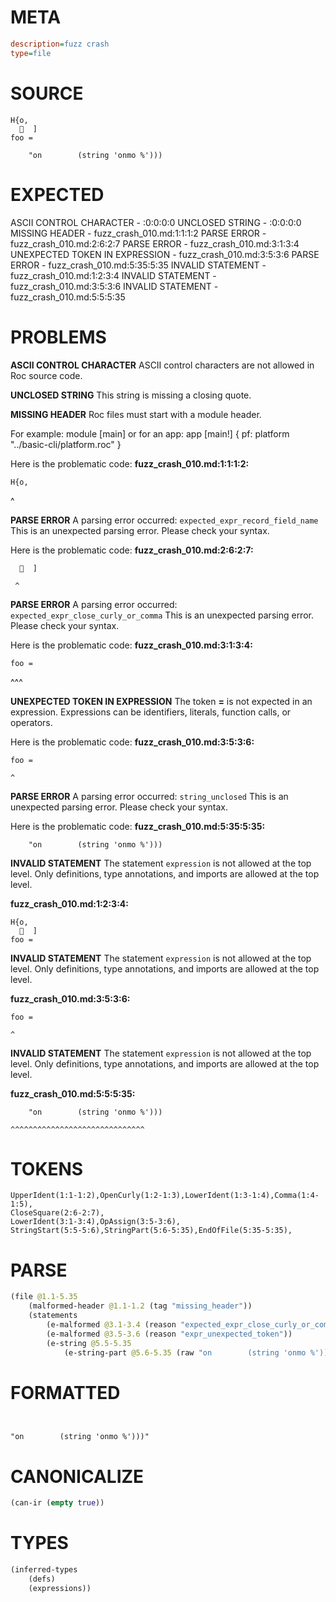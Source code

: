 # META
~~~ini
description=fuzz crash
type=file
~~~
# SOURCE
~~~roc
H{o,
    ]
foo =

    "on        (string 'onmo %')))
~~~
# EXPECTED
ASCII CONTROL CHARACTER - :0:0:0:0
UNCLOSED STRING - :0:0:0:0
MISSING HEADER - fuzz_crash_010.md:1:1:1:2
PARSE ERROR - fuzz_crash_010.md:2:6:2:7
PARSE ERROR - fuzz_crash_010.md:3:1:3:4
UNEXPECTED TOKEN IN EXPRESSION - fuzz_crash_010.md:3:5:3:6
PARSE ERROR - fuzz_crash_010.md:5:35:5:35
INVALID STATEMENT - fuzz_crash_010.md:1:2:3:4
INVALID STATEMENT - fuzz_crash_010.md:3:5:3:6
INVALID STATEMENT - fuzz_crash_010.md:5:5:5:35
# PROBLEMS
**ASCII CONTROL CHARACTER**
ASCII control characters are not allowed in Roc source code.

**UNCLOSED STRING**
This string is missing a closing quote.

**MISSING HEADER**
Roc files must start with a module header.

For example:
        module [main]
or for an app:
        app [main!] { pf: platform "../basic-cli/platform.roc" }

Here is the problematic code:
**fuzz_crash_010.md:1:1:1:2:**
```roc
H{o,
```
^


**PARSE ERROR**
A parsing error occurred: `expected_expr_record_field_name`
This is an unexpected parsing error. Please check your syntax.

Here is the problematic code:
**fuzz_crash_010.md:2:6:2:7:**
```roc
    ]
```
     ^


**PARSE ERROR**
A parsing error occurred: `expected_expr_close_curly_or_comma`
This is an unexpected parsing error. Please check your syntax.

Here is the problematic code:
**fuzz_crash_010.md:3:1:3:4:**
```roc
foo =
```
^^^


**UNEXPECTED TOKEN IN EXPRESSION**
The token **=** is not expected in an expression.
Expressions can be identifiers, literals, function calls, or operators.

Here is the problematic code:
**fuzz_crash_010.md:3:5:3:6:**
```roc
foo =
```
    ^


**PARSE ERROR**
A parsing error occurred: `string_unclosed`
This is an unexpected parsing error. Please check your syntax.

Here is the problematic code:
**fuzz_crash_010.md:5:35:5:35:**
```roc
    "on        (string 'onmo %')))
```
                                  


**INVALID STATEMENT**
The statement `expression` is not allowed at the top level.
Only definitions, type annotations, and imports are allowed at the top level.

**fuzz_crash_010.md:1:2:3:4:**
```roc
H{o,
    ]
foo =
```


**INVALID STATEMENT**
The statement `expression` is not allowed at the top level.
Only definitions, type annotations, and imports are allowed at the top level.

**fuzz_crash_010.md:3:5:3:6:**
```roc
foo =
```
    ^


**INVALID STATEMENT**
The statement `expression` is not allowed at the top level.
Only definitions, type annotations, and imports are allowed at the top level.

**fuzz_crash_010.md:5:5:5:35:**
```roc
    "on        (string 'onmo %')))
```
    ^^^^^^^^^^^^^^^^^^^^^^^^^^^^^^


# TOKENS
~~~zig
UpperIdent(1:1-1:2),OpenCurly(1:2-1:3),LowerIdent(1:3-1:4),Comma(1:4-1:5),
CloseSquare(2:6-2:7),
LowerIdent(3:1-3:4),OpAssign(3:5-3:6),
StringStart(5:5-5:6),StringPart(5:6-5:35),EndOfFile(5:35-5:35),
~~~
# PARSE
~~~clojure
(file @1.1-5.35
	(malformed-header @1.1-1.2 (tag "missing_header"))
	(statements
		(e-malformed @3.1-3.4 (reason "expected_expr_close_curly_or_comma"))
		(e-malformed @3.5-3.6 (reason "expr_unexpected_token"))
		(e-string @5.5-5.35
			(e-string-part @5.6-5.35 (raw "on        (string 'onmo %')))")))))
~~~
# FORMATTED
~~~roc


"on        (string 'onmo %')))"
~~~
# CANONICALIZE
~~~clojure
(can-ir (empty true))
~~~
# TYPES
~~~clojure
(inferred-types
	(defs)
	(expressions))
~~~
